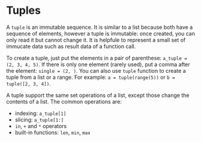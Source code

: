 # Tuples

A `tuple` is an immutable sequence. It is similar to a list because both have a sequence of elements, however a tuple is immutable: once created, you can only read it but cannot change it. It is helpfule to represent a small set of immucate data such as result data of a function call.

To create a tuple, just put the elements in a pair of parenthese: `a_tuple = (2, 3, 4, 5)`. If there is only one element (rarely used), put a comma after the element: `single = (2, )`. You can also use `tuple` function to create a tuple from a list or a range. For example: `a = tuple(range(5))` or `b = tuple([2, 3, 4])`.

A tuple support the same set operations of a list, except those change the contents of a list. The common operations are:

- indexing: `a_tuple[1]`
- slicing: `a_tuple[1:]`
- `in`, `+` and `*` operators
- built-in functions: `len`, `min`, `max`

